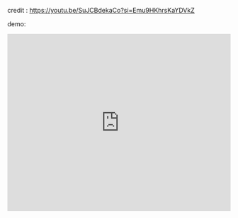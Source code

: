 credit : https://youtu.be/SuJCBdekaCo?si=Emu9HKhrsKaYDVkZ

demo:


<iframe src="https://www.linkedin.com/embed/feed/update/urn:li:ugcPost:7299390849711280128?compact=1" height="399" width="504" frameborder="0" allowfullscreen="" title="Embedded post"></iframe>
